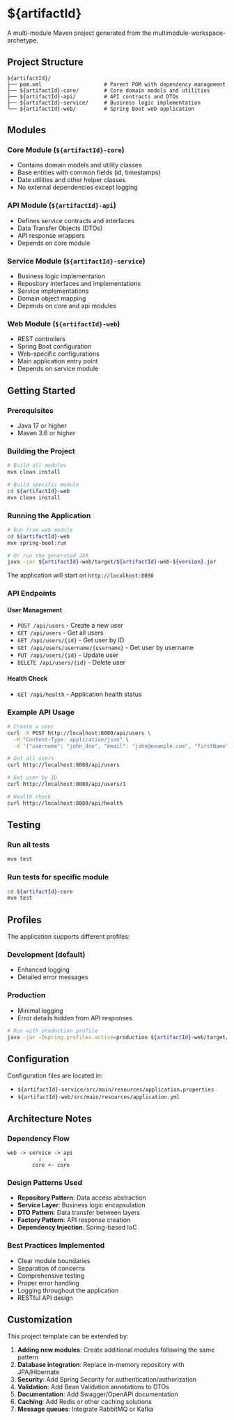 # ${artifactId}

A multi-module Maven project generated from the multimodule-workspace-archetype.

## Project Structure

```
${artifactId}/
├── pom.xml                    # Parent POM with dependency management
├── ${artifactId}-core/        # Core domain models and utilities
├── ${artifactId}-api/         # API contracts and DTOs
├── ${artifactId}-service/     # Business logic implementation
└── ${artifactId}-web/         # Spring Boot web application
```

## Modules

### Core Module (`${artifactId}-core`)
- Contains domain models and utility classes
- Base entities with common fields (id, timestamps)
- Date utilities and other helper classes
- No external dependencies except logging

### API Module (`${artifactId}-api`)
- Defines service contracts and interfaces
- Data Transfer Objects (DTOs)
- API response wrappers
- Depends on core module

### Service Module (`${artifactId}-service`)
- Business logic implementation
- Repository interfaces and implementations
- Service implementations
- Domain object mapping
- Depends on core and api modules

### Web Module (`${artifactId}-web`)
- REST controllers
- Spring Boot configuration
- Web-specific configurations
- Main application entry point
- Depends on service module

## Getting Started

### Prerequisites
- Java 17 or higher
- Maven 3.6 or higher

### Building the Project

```bash
# Build all modules
mvn clean install

# Build specific module
cd ${artifactId}-web
mvn clean install
```

### Running the Application

```bash
# Run from web module
cd ${artifactId}-web
mvn spring-boot:run

# Or run the generated JAR
java -jar ${artifactId}-web/target/${artifactId}-web-${version}.jar
```

The application will start on `http://localhost:8080`

### API Endpoints

#### User Management
- `POST /api/users` - Create a new user
- `GET /api/users` - Get all users
- `GET /api/users/{id}` - Get user by ID
- `GET /api/users/username/{username}` - Get user by username
- `PUT /api/users/{id}` - Update user
- `DELETE /api/users/{id}` - Delete user

#### Health Check
- `GET /api/health` - Application health status

### Example API Usage

```bash
# Create a user
curl -X POST http://localhost:8080/api/users \
  -H "Content-Type: application/json" \
  -d '{"username": "john_doe", "email": "john@example.com", "firstName": "John", "lastName": "Doe"}'

# Get all users
curl http://localhost:8080/api/users

# Get user by ID
curl http://localhost:8080/api/users/1

# Health check
curl http://localhost:8080/api/health
```

## Testing

### Run all tests
```bash
mvn test
```

### Run tests for specific module
```bash
cd ${artifactId}-core
mvn test
```

## Profiles

The application supports different profiles:

### Development (default)
- Enhanced logging
- Detailed error messages

### Production
- Minimal logging
- Error details hidden from API responses

```bash
# Run with production profile
java -jar -Dspring.profiles.active=production ${artifactId}-web/target/${artifactId}-web-${version}.jar
```

## Configuration

Configuration files are located in:
- `${artifactId}-service/src/main/resources/application.properties`
- `${artifactId}-web/src/main/resources/application.yml`

## Architecture Notes

### Dependency Flow
```
web -> service -> api
          ↓       ↓
        core <- core
```

### Design Patterns Used
- **Repository Pattern**: Data access abstraction
- **Service Layer**: Business logic encapsulation
- **DTO Pattern**: Data transfer between layers
- **Factory Pattern**: API response creation
- **Dependency Injection**: Spring-based IoC

### Best Practices Implemented
- Clear module boundaries
- Separation of concerns
- Comprehensive testing
- Proper error handling
- Logging throughout the application
- RESTful API design

## Customization

This project template can be extended by:

1. **Adding new modules**: Create additional modules following the same pattern
2. **Database integration**: Replace in-memory repository with JPA/Hibernate
3. **Security**: Add Spring Security for authentication/authorization
4. **Validation**: Add Bean Validation annotations to DTOs
5. **Documentation**: Add Swagger/OpenAPI documentation
6. **Caching**: Add Redis or other caching solutions
7. **Message queues**: Integrate RabbitMQ or Kafka

